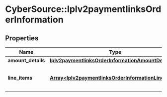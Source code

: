 # CyberSource::Iplv2paymentlinksOrderInformation

## Properties
Name | Type | Description | Notes
------------ | ------------- | ------------- | -------------
**amount_details** | [**Iplv2paymentlinksOrderInformationAmountDetails**](Iplv2paymentlinksOrderInformationAmountDetails.md) |  | 
**line_items** | [**Array&lt;Iplv2paymentlinksOrderInformationLineItems&gt;**](Iplv2paymentlinksOrderInformationLineItems.md) | List of the line items from the order. | 


